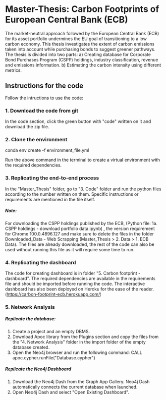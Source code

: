 # Master-Thesis: Carbon Footprints of European Central Bank (ECB)

The market-neutral approach followed by the European Central Bank (ECB) for its asset portfolio undermines the EU goal of transitioning to a low carbon economy. This
thesis investigates the extent of carbon emissions taken into account while purchasing bonds to suggest greener pathways. 
The thesis is divided into two parts: 
a) Creating database for Corporate Bond Purchases Program (CSPP) holdings, industry classification, revenue and emissions information.
b) Estimating the carbon intensity using different metrics.

## Instructions for the code
Follow the intructions to use the code:

### 1. Download the code from git
In the code section, click the green button with "code" written on it and download the zip file.

### 2. Clone the environment

conda env create -f environment_file.yml 

Run the above command in the terminal to create a virtual environment with the required dependencies.

### 3. Replicating the end-to-end process
In the "Master_Thesis" folder, go to "3. Code" folder and run the python files according to the number written on them. Specific instructions or requirements are mentioned in the file itself.

##### Note:
For downloading the CSPP holdings published by the ECB, (Python file: 1a. CSPP holdings - download portfolio data.ipynb) , the version requirement for Chrome 100.0.4896.127 and make sure to delete the files in the folder Downloaded_Data - Web Scrapping (Master_Thesis > 2. Data >  1. ECB Data). The files are already downloaded, the rest of the code can also be used without running this file as it will require some time to run.

### 4. Replicating the dashboard
The code for creating dashboard is in folder "5. Carbon footprint - dashboard". The required dependencies are available in the requirements file and should be imported before running the code. The interactive dashboard has also been deployed on Heroku for the ease of the reader. (https://carbon-footprint-ecb.herokuapp.com/)

### 5. Network Analysis

##### Replicate the database:
1. Create a project and an empty DBMS.
2. Download Apoc library from the Plugins section and copy the files from the "4. Network Analysis" folder in the import folder of the empty database created.
3. Open the Neo4j browser and run the following command:
    CALL apoc.cypher.runFile("Database.cypher")

##### Replicate the Neo4j Dashboard
1. Download the Neo4j Dash from the Graph App Gallery. Neo4j Dash automatically connects the current database when launched.
2. Open Neo4j Dash and select "Open Existing Dashboard". 





